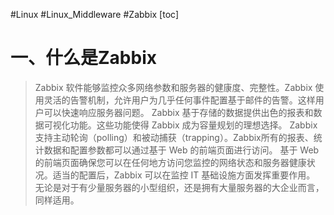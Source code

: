 #Linux #Linux_Middleware #Zabbix
[toc]
# 一、什么是Zabbix
> Zabbix 软件能够监控众多网络参数和服务器的健康度、完整性。Zabbix 使用灵活的告警机制，允许用户为几乎任何事件配置基于邮件的告警。这样用户可以快速响应服务器问题。
> Zabbix 基于存储的数据提供出色的报表和数据可视化功能。这些功能使得 Zabbix 成为容量规划的理想选择。
> Zabbix 支持主动轮询（polling）和被动捕获（trapping）。Zabbix所有的报表、统计数据和配置参数都可以通过基于 Web 的前端页面进行访问。
> 基于 Web 的前端页面确保您可以在任何地方访问您监控的网络状态和服务器健康状况。适当的配置后，Zabbix 可以在监控 IT 基础设施方面发挥重要作用。
> 无论是对于有少量服务器的小型组织，还是拥有大量服务器的大企业而言，同样适用。

